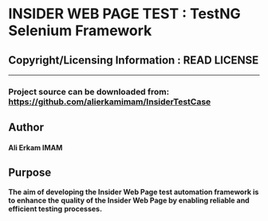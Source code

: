 # INSIDER WEB PAGE TEST : TestNG Selenium Framework
## Copyright/Licensing Information : READ LICENSE

---
### Project source can be downloaded from: https://github.com/alierkamimam/InsiderTestCase
## Author

#### Ali Erkam IMAM 

## Purpose

**The aim of developing the Insider Web Page test automation framework is to enhance the**
**quality of the Insider Web Page  by enabling reliable and efficient testing** 
**processes.** 
